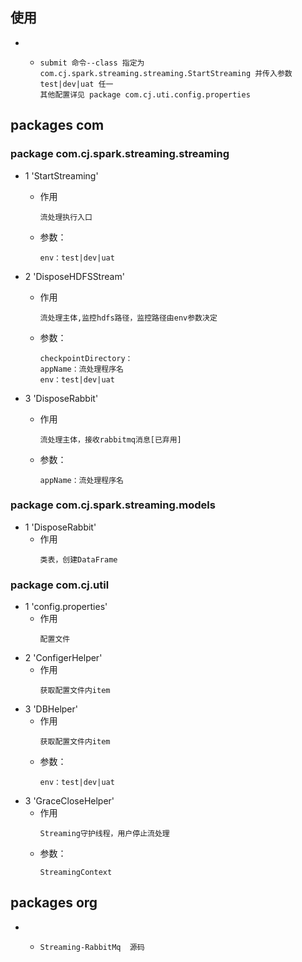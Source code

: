 ## 使用
- * 
     ```
     submit 命令--class 指定为 com.cj.spark.streaming.streaming.StartStreaming 并传入参数 test|dev|uat 任一
     其他配置详见 package com.cj.uti.config.properties
     ```






## packages com

### package com.cj.spark.streaming.streaming
 
+ 1 'StartStreaming'
   -  作用
        ```
        流处理执行入口
        ```
   -  参数：
        ```
        env：test|dev|uat
        ```

+ 2 'DisposeHDFSStream'
   -  作用
        ```
        流处理主体,监控hdfs路径，监控路径由env参数决定
        ```
   -  参数：
        ```
        checkpointDirectory：
        appName：流处理程序名
        env：test|dev|uat
        ```

+ 3 'DisposeRabbit'
   -  作用
        ```
        流处理主体，接收rabbitmq消息[已弃用]
        ```
   -  参数：
        ```
        appName：流处理程序名
        ```
### package com.cj.spark.streaming.models
+ 1 'DisposeRabbit'
   -  作用
        ```
        类表，创建DataFrame
        ```

### package com.cj.util
+ 1 'config.properties'
   -  作用
        ```
        配置文件
        ```
+ 2 'ConfigerHelper'
   -  作用
        ```
        获取配置文件内item
        ```
+ 3 'DBHelper'
   -  作用
        ```
        获取配置文件内item
        ```
   -  参数：
        ```
        env：test|dev|uat
        ```
+ 3 'GraceCloseHelper'
   -  作用
        ```
        Streaming守护线程，用户停止流处理
        ```
   -  参数：
        ```
        StreamingContext
        ```    
##  packages org
+  *
     ```
     Streaming-RabbitMq  源码
     ```       